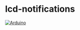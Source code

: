 # lcd-notifications

[![Arduino](https://img.shields.io/badge/-Arduino-00979D?style=flat&logo=Arduino&logoColor=white)](https://www.arduino.cc/)
